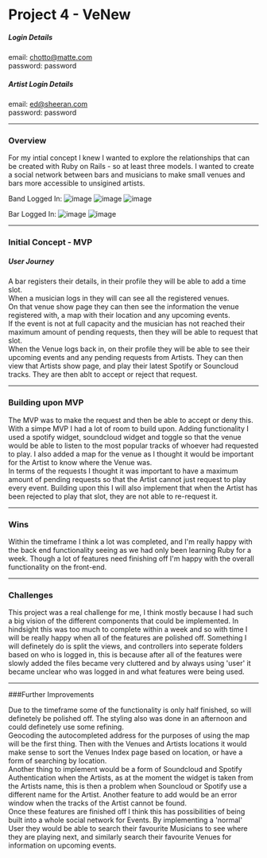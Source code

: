 # Project 4 - VeNew  

##### Login Details  

email: chotto@matte.com  
password: password

##### Artist Login Details  

email: ed@sheeran.com	
password: password 	

***

### Overview

For my intial concept I knew I wanted to explore the relationships that can be created with Ruby on Rails - so at least three models. I wanted to create a social network between bars and musicians to make small venues and bars more accessible to unsigined artists.

Band Logged In:
![image](http://imgur.com/ZIi4Ure.png)
![image](http://imgur.com/uKO03jS.png)
![image](http://imgur.com/nNEErqV.png)

Bar Logged In:
![image](http://imgur.com/8kHvS0b.png)
![image](http://imgur.com/WIAFxIL.png)

***

### Initial Concept - MVP  

##### User Journey

A bar registers their details, in their profile they will be able to add a time slot.  
When a musician logs in they will can see all the registered venues.  
On that venue show page they can then see the information the venue registered with, a map with their location and any upcoming events.  
If the event is not at full capacity and the musician has not reached their maximum amount of pending requests, then they will be able to request that slot.  
When the Venue logs back in, on their profile they will be able to see their upcoming events and any pending requests from Artists. They can then view that Artists show page, and play their latest Spotify or Souncloud tracks. They are then ablt to accept or reject that request.

***

### Building upon MVP

The MVP was to make the request and then be able to accept or deny this.  
With a simpe MVP I had a lot of room to build upon. Adding functionality I used a spotify widget, soundcloud widget and toggle so that the venue would be able to listen to the most popular tracks of whoever had requested to play. I also added a map for the venue as I  thought it would be important for the Artist to know where the Venue was.  
In terms of the requests I thought it was important to have a maximum amount of pending requests so that the Artist cannot just request to play every event. Building upon this I will also implement that when the Artist has been rejected to play that slot, they are not able to re-request it.  

***

### Wins

Within the timeframe I think a lot was completed, and I'm really happy with the back end functionality seeing as we had only been learning Ruby for a week. Though a lot of features need finishing off I'm happy with the overall functionality on the front-end. 

***

### Challenges
  
This project was a real challenge for me, I think mostly because I had such a big vision of the different components that could be implemented. In hindsight this was too much to complete within a week and so with time I will be really happy when all of the features are polished off. Something I will definetely do is split the views, and controllers into seperate folders based on who is logged in, this is because after all of the features were slowly added the files became very cluttered and by always using 'user' it became unclear who was logged in and what features were being used.

***

###Further Improvements 

Due to the timeframe some of the functionality is only half finished, so will definetely be polished off.  The styling also was done in an afternoon and could definetely use some refining.  
Geocoding the autocompleted address for the purposes of using the map will be the first thing. Then with the Venues and Artists locations it would make sense to sort the Venues Index page based on location, or have a form of searching by location.  
Another thing to  implement would be a form of Soundcloud and Spotify Authentication when the Artists, as at the moment the widget is taken from the Artists name, this is then a problem when Souncloud or Spotify use a different name for the Artist. Another feature to add would be an error window when the tracks of the Artist cannot be found.  
Once these features are finished off I think this has possibilities of being built into a whole social network for Events. By implementing a 'normal' User they would be able to search their favourite Musicians to see where they are playing next, and similarly search their favourite Venues for information on upcoming events. 